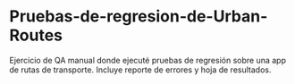 # Pruebas-de-regresion-de-Urban-Routes
Ejercicio de QA manual donde ejecuté pruebas de regresión sobre una app de rutas de transporte. Incluye reporte de errores y hoja de resultados.
